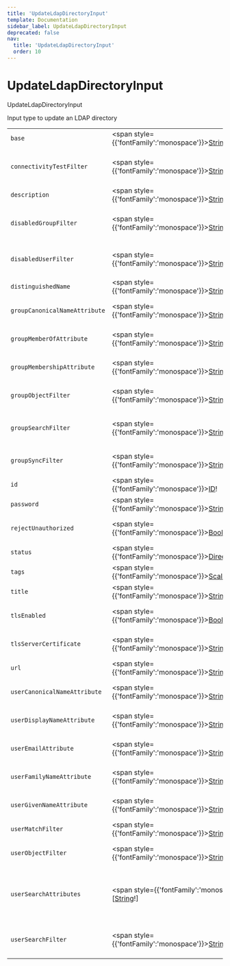 ```yaml
---
title: 'UpdateLdapDirectoryInput'
template: Documentation
sidebar_label: UpdateLdapDirectoryInput
deprecated: false
nav:
  title: 'UpdateLdapDirectoryInput'
  order: 10
---
```


# UpdateLdapDirectoryInput

<div style={{'fontFamily':'monospace'}}><span style={{'fontSize':'1.5rem','fontWeight':500}}>UpdateLdapDirectoryInput</span></div>



Input type to update an LDAP directory

| | | |
| -- | -- | -- |
| `base` | <span style={{'fontFamily':'monospace'}}><a href="/guardrails/docs/reference/graphql/scalar/String">String</a></span> | Optional `base` DN of the LDAP directory to connect to |
| `connectivityTestFilter` | <span style={{'fontFamily':'monospace'}}><a href="/guardrails/docs/reference/graphql/scalar/String">String</a></span> | Optional `connectivityTestFilter` of the LDAP directory to store a test filter to be used by the connectivity control for testing LDAP connections. |
| `description` | <span style={{'fontFamily':'monospace'}}><a href="/guardrails/docs/reference/graphql/scalar/String">String</a></span> | Optional `description` of the LDAP directory to update |
| `disabledGroupFilter` | <span style={{'fontFamily':'monospace'}}><a href="/guardrails/docs/reference/graphql/scalar/String">String</a></span> | Optional `disabledGroupFilter` of the LDAP directory to filter out disabled groups in the LDAP server. If not specified then `(description=disabled)` is used. |
| `disabledUserFilter` | <span style={{'fontFamily':'monospace'}}><a href="/guardrails/docs/reference/graphql/scalar/String">String</a></span> | Optional `disabledUserFilter` of the LDAP directory to connect to. If not specified then `!(userAccountControl:1.2.840.113556.1.4.803:=2)` is used |
| `distinguishedName` | <span style={{'fontFamily':'monospace'}}><a href="/guardrails/docs/reference/graphql/scalar/String">String</a></span> | Optional `distinguishedName` of the LDAP directory account to connect as |
| `groupCanonicalNameAttribute` | <span style={{'fontFamily':'monospace'}}><a href="/guardrails/docs/reference/graphql/scalar/String">String</a></span> | Optional `groupCanonicalNameAttribute` of the LDAP directory to connect to. If not specified then `cn` is used |
| `groupMemberOfAttribute` | <span style={{'fontFamily':'monospace'}}><a href="/guardrails/docs/reference/graphql/scalar/String">String</a></span> | Optional `groupMemberOfAttribute` of the LDAP directory to store the attribute name where parent groups of a group/user are stored. |
| `groupMembershipAttribute` | <span style={{'fontFamily':'monospace'}}><a href="/guardrails/docs/reference/graphql/scalar/String">String</a></span> | Optional `groupMembershipAttribute` of the LDAP directory to store the attribute name where member groups/users of a group are stored. |
| `groupObjectFilter` | <span style={{'fontFamily':'monospace'}}><a href="/guardrails/docs/reference/graphql/scalar/String">String</a></span> | Optional `groupObjectFilter` of the LDAP directory to connect to. If not specified then `(objectCategory=group)` is used |
| `groupSearchFilter` | <span style={{'fontFamily':'monospace'}}><a href="/guardrails/docs/reference/graphql/scalar/String">String</a></span> | Optional `groupSearchFilter` of the LDAP directory to connect to. The provided filter is Nunjucks rendered with `groupname` provided as a data parameter. If not specified then `(|(sAMAccountName={{groupname}}*)(mail={{groupname}}*)(cn={{groupname}}*))` is used |
| `groupSyncFilter` | <span style={{'fontFamily':'monospace'}}><a href="/guardrails/docs/reference/graphql/scalar/String">String</a></span> | Optional `groupSyncFilter` of the LDAP directory to connect to. This filter will find groups to sync, subject to the `base` and `groupObjectFilter`. |
| `id` | <span style={{'fontFamily':'monospace'}}><a href="/guardrails/docs/reference/graphql/scalar/ID">ID</a>!</span> | The `id` of the LDAP directory to update, either as an id, or an AKA |
| `password` | <span style={{'fontFamily':'monospace'}}><a href="/guardrails/docs/reference/graphql/scalar/String">String</a></span> | Optional `password` of the LDAP directory account to connect as |
| `rejectUnauthorized` | <span style={{'fontFamily':'monospace'}}><a href="/guardrails/docs/reference/graphql/scalar/Boolean">Boolean</a></span> | Optional `rejectUnauthorized` of the LDAP directory indicating whether unauthorized LDAP server requests should be rejected or not. |
| `status` | <span style={{'fontFamily':'monospace'}}><a href="/guardrails/docs/reference/graphql/enum/DirectoryStatus">DirectoryStatus</a></span> | Optional `status` of the LDAP directory to update |
| `tags` | <span style={{'fontFamily':'monospace'}}><a href="/guardrails/docs/reference/graphql/scalar/Scalar">Scalar</a></span> | Optional `tags` for the LDAP directory to update |
| `title` | <span style={{'fontFamily':'monospace'}}><a href="/guardrails/docs/reference/graphql/scalar/String">String</a></span> | Optional `title` of the LDAP directory to update |
| `tlsEnabled` | <span style={{'fontFamily':'monospace'}}><a href="/guardrails/docs/reference/graphql/scalar/Boolean">Boolean</a></span> | Optional `tlsEnabled` of the LDAP directory indicating whether server side TLS encryption is enabled for the LDAP Connection. |
| `tlsServerCertificate` | <span style={{'fontFamily':'monospace'}}><a href="/guardrails/docs/reference/graphql/scalar/String">String</a></span> | Optional `tlsServerCertificate` of the LDAP directory to store the root certificate for TLS encryption. |
| `url` | <span style={{'fontFamily':'monospace'}}><a href="/guardrails/docs/reference/graphql/scalar/String">String</a></span> | Optional `url` of the LDAP directory to connect to |
| `userCanonicalNameAttribute` | <span style={{'fontFamily':'monospace'}}><a href="/guardrails/docs/reference/graphql/scalar/String">String</a></span> | Optional `userCanonicalNameAttribute` of the LDAP directory to connect to. If not specified then `cn` is used |
| `userDisplayNameAttribute` | <span style={{'fontFamily':'monospace'}}><a href="/guardrails/docs/reference/graphql/scalar/String">String</a></span> | Optional `userDisplayNameAttribute` of the LDAP directory to connect to. If not specified then `displayName` is used |
| `userEmailAttribute` | <span style={{'fontFamily':'monospace'}}><a href="/guardrails/docs/reference/graphql/scalar/String">String</a></span> | Optional `userEmailAttribute` of the LDAP directory to connect to. If not specified then `mail` is used |
| `userFamilyNameAttribute` | <span style={{'fontFamily':'monospace'}}><a href="/guardrails/docs/reference/graphql/scalar/String">String</a></span> | Optional `userFamilyNameAttribute` of the LDAP directory to connect to. If not specified then `sn` is used |
| `userGivenNameAttribute` | <span style={{'fontFamily':'monospace'}}><a href="/guardrails/docs/reference/graphql/scalar/String">String</a></span> | Optional `userGivenNameAttribute` of the LDAP directory to connect to. If not specified then `givenName` is used |
| `userMatchFilter` | <span style={{'fontFamily':'monospace'}}><a href="/guardrails/docs/reference/graphql/scalar/String">String</a></span> | Optional `userMatchFilter` of the LDAP directory to connect to. |
| `userObjectFilter` | <span style={{'fontFamily':'monospace'}}><a href="/guardrails/docs/reference/graphql/scalar/String">String</a></span> | Optional `userObjectFilter` of the LDAP directory to connect to. If not specified then `(objectCategory=user)` is used |
| `userSearchAttributes` | <span style={{'fontFamily':'monospace'}}>[<a href="/guardrails/docs/reference/graphql/scalar/String">String</a>!]</span> | Optional `userSearchAttributes` of the LDAP directory to connect to. If not specified then this defaults to `["*"]`. If attributes other than `"*"` are specified, then additionally the values for `userDisplayNameAttribute` and `userAccountNameAttribute` are included |
| `userSearchFilter` | <span style={{'fontFamily':'monospace'}}><a href="/guardrails/docs/reference/graphql/scalar/String">String</a></span> | Optional `userSearchFilter` of the LDAP directory to connect to. The provided filter is Nunjucks rendered with `username` provided as a data parameter. If not specified then `(|(sAMAccountName={{username}}*)(mail={{username}}*)(givenName={{username}}*)(sn={{username}}*))` is used |